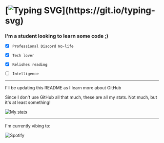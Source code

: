 [![Typing SVG](https://readme-typing-svg.herokuapp.com?width=422&height=79&lines=%F0%9F%91%8B+Hi%2C+I'm+Yeetus+Baboon!)](https://git.io/typing-svg)
 ============= 
 


###  I'm a student looking to learn some code ;) ###

- [x] `Professional Discord No-life`

- [x] `Tech lover`

- [x] `Relishes reading`

- [ ] `Intelligence`

-----

I'll be updating this README as I learn more about GitHub


Since I don't use GitHub all that much, these are all my stats. Not much, but it's at least something!


[![My stats](https://github-readme-stats.vercel.app/api?username=YeetusBaboon&show_icons=true&theme=material-palenight)](https://github.com/anuraghazra/github-readme-stats)

-----


I'm currently vibing to:

![Spotify](https://novatorema.vercel.app/api/spotify)






